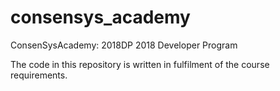 # consensys_academy
ConsenSysAcademy: 2018DP 2018 Developer Program

The code in this repository is written in fulfilment of the course requirements.
